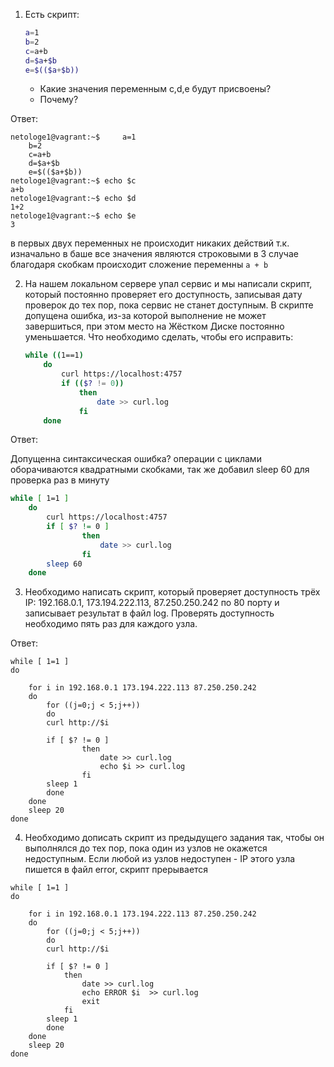 1. Есть скрипт:
	```bash
	a=1
	b=2
	c=a+b
	d=$a+$b
	e=$(($a+$b))
	```
	* Какие значения переменным c,d,e будут присвоены?
	* Почему?

Ответ:

    netologe1@vagrant:~$     a=1
        b=2
        c=a+b
        d=$a+$b
        e=$(($a+$b))
    netologe1@vagrant:~$ echo $c
    a+b
    netologe1@vagrant:~$ echo $d
    1+2
    netologe1@vagrant:~$ echo $e
    3

в первых двух переменных не происходит никаких действий т.к. изначально в баше все значения являются строковыми 
в 3 случае благодаря скобкам происходит сложение переменны `a + b`

2. На нашем локальном сервере упал сервис и мы написали скрипт, который постоянно проверяет его доступность, записывая дату проверок до тех пор, пока сервис не станет доступным. В скрипте допущена ошибка, из-за которой выполнение не может завершиться, при этом место на Жёстком Диске постоянно уменьшается. Что необходимо сделать, чтобы его исправить:
	```bash
	while ((1==1)
        do
            curl https://localhost:4757
            if (($? != 0))
                then
                    date >> curl.log
                fi
	    done
    ```

Ответ:

Допущенна синтаксическая ошибка? операции с циклами оборачиваются квадратными скобками, так же добавил sleep 60 для проверка раз в минуту

```bash
while [ 1=1 ]
    do
        curl https://localhost:4757
        if [ $? != 0 ]
                then
                    date >> curl.log
                fi
        sleep 60
    done
```


3. Необходимо написать скрипт, который проверяет доступность трёх IP: 192.168.0.1, 173.194.222.113, 87.250.250.242 по 80 порту и записывает результат в файл log. Проверять доступность необходимо пять раз для каждого узла.

Ответ:

```
while [ 1=1 ]
do  
    
    for i in 192.168.0.1 173.194.222.113 87.250.250.242
    do 
        for ((j=0;j < 5;j++))
        do
        curl http://$i
            
        if [ $? != 0 ]
                then
                    date >> curl.log
                    echo $i >> curl.log
                fi
        sleep 1
        done
    done
    sleep 20
done 
```

4. Необходимо дописать скрипт из предыдущего задания так, чтобы он выполнялся до тех пор, пока один из узлов не окажется недоступным. Если любой из узлов недоступен - IP этого узла пишется в файл error, скрипт прерывается

```
while [ 1=1 ]
do  
    
    for i in 192.168.0.1 173.194.222.113 87.250.250.242
    do 
        for ((j=0;j < 5;j++))
        do
        curl http://$i
            
        if [ $? != 0 ]
            then
                date >> curl.log
                echo ERROR $i  >> curl.log
                exit
            fi
        sleep 1
        done
    done
    sleep 20
done
```